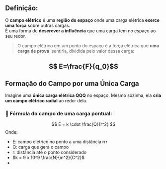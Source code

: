 ## Definição:

O **campo elétrico** é uma **região do espaço** onde uma carga elétrica **exerce uma força** sobre outras cargas.  
É uma forma de **descrever a influência** que uma carga tem no espaço ao seu redor.

> O campo elétrico  em um ponto do espaço é a força elétrica  que **uma carga de prova** ​ sentiria, dividida pelo valor dessa carga:

$$
E=\frac{F}{q_0}​
$$
---
## **Formação do Campo por uma Única Carga**

Imagine uma **única carga elétrica QQQ** no espaço. Mesmo sozinha, ela **cria um campo elétrico radial** ao redor dela.
### 📐 Fórmula do campo de uma carga pontual:

$$
E = k \cdot \frac{Q}{r^2}
$$
Onde:

- E: campo elétrico no ponto a uma distância rrr
- Q: carga que gera o campo
- r: distância até o ponto considerado
- $k = 9 x 10^9 \frac{N}{m^2}{C^2}$
-